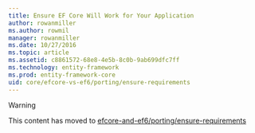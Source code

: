 ```yaml
---
title: Ensure EF Core Will Work for Your Application
author: rowanmiller
ms.author: rowmil
manager: rowanmiller
ms.date: 10/27/2016
ms.topic: article
ms.assetid: c8861572-68e8-4e5b-8c0b-9ab699dfc7ff
ms.technology: entity-framework
ms.prod: entity-framework-core 
uid: core/efcore-vs-ef6/porting/ensure-requirements
---
```


> [!WARNING]
> This content has moved to [efcore-and-ef6/porting/ensure-requirements](../../../efcore-and-ef6/porting/ensure-requirements.md)
